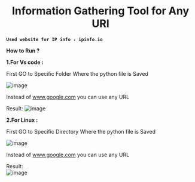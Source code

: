 <h1 align="center">Information Gathering Tool for Any URl</h1>


**`Used website for IP info : ipinfo.io`**

**How to Run ?**

**1.For Vs code :** 

First GO to Specific Folder Where the python file is Saved

![image](https://github.com/user-attachments/assets/e4f6162b-af43-4b58-a17f-4d46a1e37cee)

Instead of www.google.com you can use any URL

Result:
![image](https://github.com/user-attachments/assets/1f37584e-fb81-4643-877c-45c2689f8d63)

**2.For Linux :**

First GO to Specific Directory Where the python file is Saved

![image](https://github.com/user-attachments/assets/29a1e5d0-13f8-41f5-8678-95fb5f57bfca)

Instead of www.google.com you can use any URL

Result:<br>
![image](https://github.com/user-attachments/assets/8410a287-107a-4df8-9279-3e8d9d0fb494)
